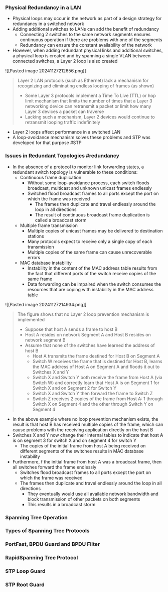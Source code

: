 ### Physical Redundancy in a LAN
- Physical loops may occur in the network as part of a design strategy for redundancy in a switched network
- Adding additional switches to LANs can add the benefit of redundancy
	- Connecting 2 switches to the same network segments ensures continuous operation if there are problems with one of the segments
	- Redundancy can ensure the constant availability of the network
- However, when adding redundant physical links and additional switches, a physical loop is created and by spanning a single VLAN between connected switches, a Layer 2 loop is also created

 ![[Pasted image 20241127212656.png]]
>  Layer 2 LAN protocols (such as Ethernet) lack a mechanism for recognizing and eliminating endless looping of frames (as shown)
>	- Some Layer 3 protocols implement a Time To Live (TTL) or hop limit mechanism that limits the number of times that a Layer 3 networking device can retransmit a packet or limit how many Layer 3 devices a packet can traverse
>	- Lacking such a mechanism, Layer 2 devices would continue to retransmit looping traffic indefinitely

- Layer 2 loops affect performance in a switched LAN
- A loop-avoidance mechanism solves these problems and STP was developed for that purpose #STP

### Issues in Redundant Topologies #redundancy 
- In the absence of a protocol to monitor link forwarding states, a redundant switch topology is vulnerable to these conditions:
	- Continuous frame duplication
		- Without some loop-avoidance process, each switch floods broadcast, multicast and unknown unicast frames endlessly
		- Switched flood broadcast frames to all ports except the port on which the frame was received
			- The frames then duplicate and travel endlessly around the loop in all directions
			- The result of continuous broadcast frame duplication is called a broadcast storm
	- Multiple frame transmission
		- Multiple copies of unicast frames may be delivered to destination stations
		- Many protocols expect to receive only a single copy of each transmission
		- Multiple copies of the same frame can cause unrecoverable errors
	- MAC database instability
		- Instability in the content of the MAC address table results from the fact that different ports of the switch receive copies of the same frame
		- Data forwarding can be impaired when the switch consumes the resources that are coping with instability in the MAC address table

![[Pasted image 20241127214934.png]]
> The figure shows that no Layer 2 loop prevention mechanism is implemented
> 	- Suppose that host A sends a frame to host B
> 	- Host A resides on network Segment A and Host B resides on network segment B
> 	- Assume that none of the switches have learned the address of host B
> 		-  Host A transmits the frame destined for Host B on Segment A
> 		- Switch W receives the frame that is destined for Host B, learns the MAC address of Host A on Segment A and floods it out to Switches X and Y
> 		- Switch X and Switch Y both receive the frame from Host A (via Switch W) and correctly learn that Host A is on Segment 1 for Switch X and on Segment 2 for Switch Y
> 		- Switch X and Switch Y then forward the frame to Switch Z
> 		- Switch Z receives 2 copies of the frame from Host A: 1 through Switch X on Segment 4 and the other through Switch Y on Segment 4

- In the above example where no loop prevention mechanism exists, the result is that host B has received multiple copies of the frame, which can cause problems with the receiving application directly on the host B
- Switches X and Y now change their internal tables to indicate that host A is on segment 3 for switch X and on segment 4 for switch Y
	- The copies of the initial frame from host A being received on different segments of the switches results in MAC database instability
- Furthermore, f the initial frame from host A was a broadcast frame, then all switches forward the frame endlessly
	- Switches flood broadcast frames to all ports except the port on which the frame was received
	- The frames then duplicate and travel endlessly around the loop in all directions
		- They eventually would use all available network bandwidth and block transmission of other packets on both segments
		- This results in a broadcast storm

### Spanning Tree Operation


### Types of Spanning Tree Protocols


### PortFast, BPDU Guard and BPDU Filter


### RapidSpanning Tree Protocol


### STP Loop Guard


### STP Root Guard

